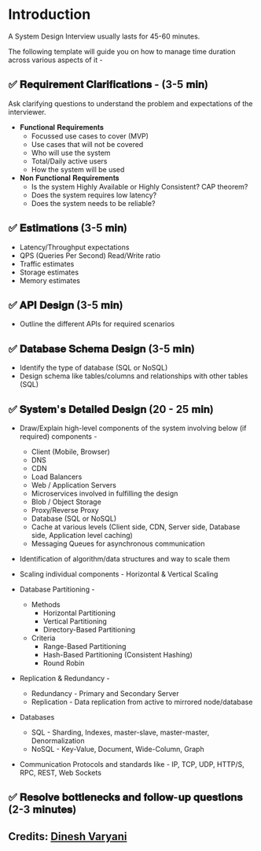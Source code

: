 # Introduction

A System Design Interview usually lasts for 45-60 minutes.

The following template will guide you on how to manage time duration across various aspects of it -

## ✅ 𝐑𝐞𝐪𝐮𝐢𝐫𝐞𝐦𝐞𝐧𝐭 𝐂𝐥𝐚𝐫𝐢𝐟𝐢𝐜𝐚𝐭𝐢𝐨𝐧𝐬 - (3-5 𝐦𝐢𝐧)

Ask clarifying questions to understand the problem and expectations of the interviewer.
- 𝐅𝐮𝐧𝐜𝐭𝐢𝐨𝐧𝐚𝐥 𝐑𝐞𝐪𝐮𝐢𝐫𝐞𝐦𝐞𝐧𝐭𝐬
  -  Focussed use cases to cover (MVP)
  -  Use cases that will not be covered
  -  Who will use the system
  -  Total/Daily active users
  -  How the system will be used
- 𝐍𝐨𝐧 𝐅𝐮𝐧𝐜𝐭𝐢𝐨𝐧𝐚𝐥 𝐑𝐞𝐪𝐮𝐢𝐫𝐞𝐦𝐞𝐧𝐭𝐬
  -  Is the system Highly Available or Highly Consistent? CAP theorem?
  -  Does the system requires low latency?
  -  Does the system needs to be reliable?

## ✅ 𝐄𝐬𝐭𝐢𝐦𝐚𝐭𝐢𝐨𝐧𝐬 (3-5 𝐦𝐢𝐧)
  -  Latency/Throughput expectations
  -  QPS (Queries Per Second) Read/Write ratio
  -  Traffic estimates
  -  Storage estimates
  -  Memory estimates

## ✅ 𝐀𝐏𝐈 𝐃𝐞𝐬𝐢𝐠𝐧 (3-5 𝐦𝐢𝐧)
  -  Outline the different APIs for required scenarios

## ✅ 𝐃𝐚𝐭𝐚𝐛𝐚𝐬𝐞 𝐒𝐜𝐡𝐞𝐦𝐚 𝐃𝐞𝐬𝐢𝐠𝐧 (3-5 𝐦𝐢𝐧)
  -  Identify the type of database (SQL or NoSQL)
  -  Design schema like tables/columns and relationships with other tables (SQL)

## ✅ 𝐒𝐲𝐬𝐭𝐞𝐦'𝐬 𝐃𝐞𝐭𝐚𝐢𝐥𝐞𝐝 𝐃𝐞𝐬𝐢𝐠𝐧 (20 - 25 𝐦𝐢𝐧)

- Draw/Explain high-level components of the system involving below (if required) components -
  -  Client (Mobile, Browser)
  -  DNS
  -  CDN
  -  Load Balancers
  -  Web / Application Servers
  -  Microservices involved in fulfilling the design
  -  Blob / Object Storage
  -  Proxy/Reverse Proxy
  -  Database (SQL or NoSQL)
  -  Cache at various levels (Client side, CDN, Server side, Database side, Application level caching)
  -  Messaging Queues for asynchronous communication

- Identification of algorithm/data structures and way to scale them
- Scaling individual components - Horizontal & Vertical Scaling
- Database Partitioning -
  - Methods
    -  Horizontal Partitioning
    -  Vertical Partitioning
    -  Directory-Based Partitioning
  - Criteria
    -  Range-Based Partitioning
    -  Hash-Based Partitioning (Consistent Hashing)
    -  Round Robin
- Replication & Redundancy -
  -  Redundancy - Primary and Secondary Server
  -  Replication - Data replication from active to mirrored node/database
- Databases
  -  SQL - Sharding, Indexes, master-slave, master-master, Denormalization
  -  NoSQL - Key-Value, Document, Wide-Column, Graph 
- Communication Protocols and standards like - IP, TCP, UDP, HTTP/S, RPC, REST, Web Sockets

## ✅ 𝐑𝐞𝐬𝐨𝐥𝐯𝐞 𝐛𝐨𝐭𝐭𝐥𝐞𝐧𝐞𝐜𝐤𝐬 𝐚𝐧𝐝 𝐟𝐨𝐥𝐥𝐨𝐰-𝐮𝐩 𝐪𝐮𝐞𝐬𝐭𝐢𝐨𝐧𝐬 (2-3 𝐦𝐢𝐧𝐮𝐭𝐞𝐬)

## Credits: [Dinesh Varyani](https://www.linkedin.com/in/dinesh-varyani/)
